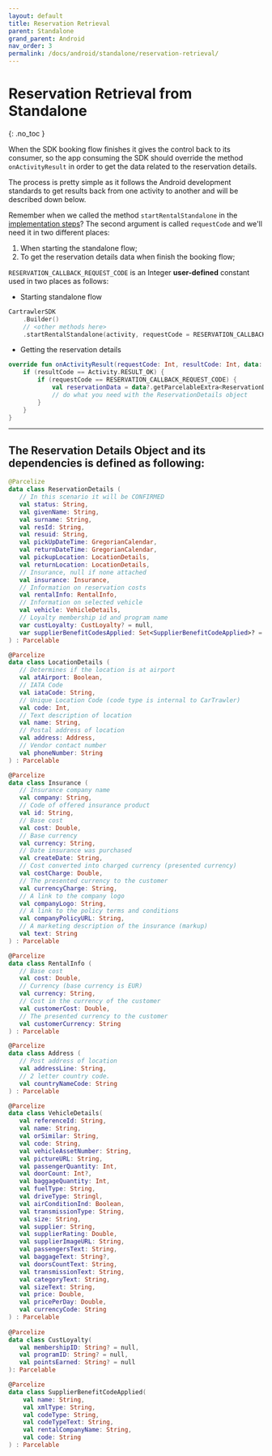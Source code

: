 ```yaml
---
layout: default
title: Reservation Retrieval
parent: Standalone
grand_parent: Android
nav_order: 3
permalink: /docs/android/standalone/reservation-retrieval/
---
```


# Reservation Retrieval from Standalone 

{: .no_toc }

When the SDK booking flow finishes it gives the control back to its consumer, so the app
consuming the SDK should override the method `onActivityResult` in order to get the data related
to the reservation details.

The process is pretty simple as it follows the Android development standards to get results back
from one activity to another and will be described down below.

Remember when we called the method `startRentalStandalone` in the <a href="/docs/android/standalone/implementation-steps/" target="_blank">implementation steps</a>?
The second argument is called `requestCode` and we'll need it in two different places:

<ol>
  <li>When starting the standalone flow;</li>
  <li>To get the reservation details data when finish the booking flow;</li>
</ol>

`RESERVATION_CALLBACK_REQUEST_CODE` is an Integer <b>user-defined</b> constant used in two places as follows:

* Starting standalone flow

```kotlin
CartrawlerSDK
    .Builder()
    // <other methods here>
    .startRentalStandalone(activity, requestCode = RESERVATION_CALLBACK_REQUEST_CODE)
```

* Getting the reservation details

```kotlin
override fun onActivityResult(requestCode: Int, resultCode: Int, data: Intent?) {
    if (resultCode == Activity.RESULT_OK) {
        if (requestCode == RESERVATION_CALLBACK_REQUEST_CODE) {
            val reservationData = data?.getParcelableExtra<ReservationDetails>(CartrawlerSDK.RESERVATION_DETAILS)
            // do what you need with the ReservationDetails object
        }
    }      
}
```
---

## The Reservation Details Object and its dependencies is defined as following:

```kotlin
@Parcelize
data class ReservationDetails (
   // In this scenario it will be CONFIRMED
   val status: String,
   val givenName: String,
   val surname: String,
   val resId: String,
   val resuid: String,
   val pickUpDateTime: GregorianCalendar,
   val returnDateTime: GregorianCalendar,
   val pickupLocation: LocationDetails,
   val returnLocation: LocationDetails, 
   // Insurance, null if none attached
   val insurance: Insurance, 
   // Information on reservation costs
   val rentalInfo: RentalInfo, 
   // Information on selected vehicle
   val vehicle: VehicleDetails,
   // Loyalty membership id and program name
   var custLoyalty: CustLoyalty? = null,
   var supplierBenefitCodesApplied: Set<SupplierBenefitCodeApplied>? = null
) : Parcelable

@Parcelize
data class LocationDetails (
   // Determines if the location is at airport
   val atAirport: Boolean, 
   // IATA Code
   val iataCode: String,  
   // Unique Location Code (code type is internal to CarTrawler)
   val code: Int,  
   // Text description of location
   val name: String, 
   // Postal address of location
   val address: Address, 
   // Vendor contact number
   val phoneNumber: String
) : Parcelable

@Parcelize
data class Insurance (
   // Insurance company name
   val company: String, 
   // Code of offered insurance product
   val id: String, 
   // Base cost
   val cost: Double, 
   // Base currency
   val currency: String, 
   // Date insurance was purchased
   val createDate: String, 
   // Cost converted into charged currency (presented currency)
   val costCharge: Double, 
   // The presented currency to the customer
   val currencyCharge: String,
   // A link to the company logo
   val companyLogo: String, 
   // A link to the policy terms and conditions
   val companyPolicyURL: String, 
   // A marketing description of the insurance (markup)
   val text: String
) : Parcelable

@Parcelize
data class RentalInfo (
   // Base cost
   val cost: Double, 
   // Currency (base currency is EUR)
   val currency: String, 
   // Cost in the currency of the customer
   val customerCost: Double, 
   // The presented currency to the customer
   val customerCurrency: String 
) : Parcelable

@Parcelize
data class Address (
   // Post address of location
   val addressLine: String, 
   // 2 letter country code.
   val countryNameCode: String
) : Parcelable

@Parcelize
data class VehicleDetails(
   val referenceId: String,
   val name: String,
   val orSimilar: String,
   val code: String,
   val vehicleAssetNumber: String,
   val pictureURL: String,
   val passengerQuantity: Int,
   val doorCount: Int?,
   val baggageQuantity: Int,
   val fuelType: String,
   val driveType: Stringl,
   val airConditionInd: Boolean,
   val transmissionType: String,
   val size: String,
   val supplier: String,
   val supplierRating: Double,
   val supplierImageURL: String,
   val passengersText: String,
   val baggageText: String?,
   val doorsCountText: String,
   val transmissionText: String,
   val categoryText: String,
   val sizeText: String,
   val price: Double,
   val pricePerDay: Double,
   val currencyCode: String
) : Parcelable
   
@Parcelize
data class CustLoyalty(
   val membershipID: String? = null, 
   val programID: String? = null,
   val pointsEarned: String? = null
): Parcelable

@Parcelize
data class SupplierBenefitCodeApplied(
    val name: String,
    val xmlType: String,
    val codeType: String,
    val codeTypeText: String,
    val rentalCompanyName: String,
    val code: String
) : Parcelable
```    